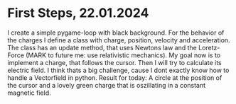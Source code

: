 # First Steps, 22.01.2024
I create a simple pygame-loop with black background. For the behavior of the charges I define a class with charge, position, velocity and acceleration. The class has an update method, that uses Newtons law and the Loretz-Force (MARK to future me: use relativistic mechanics). My goal now is to implement a charge, that follows the cursor. Then I will try to calculate its electric field. I think thats a big challenge, cause I dont exactly know how to handle a Vectorfield in python.
Result for today: A circle at the position of the cursor and a lovely green charge that is oszillating in a constant magnetic field.
